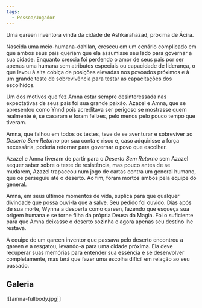 ```yaml
---
tags:
  - Pessoa/Jogador
---
```

Uma qareen inventora vinda da cidade de Ashkarahazad, próxima de Ácira.

Nascida uma meio-humana-dahllan, cresceu em um cenário complicado em que ambos seus pais queriam que ela assumisse seu lado para governar a sua cidade. Enquanto crescia foi perdendo o amor de seus pais por ser apenas uma humana sem atributos especiais ou capacidade de liderança, o que levou à alta cobiça de posições elevadas nos povoados próximos e à um grande teste de sobrevivência para testar as capacitações dos escolhidos.

Um dos motivos que fez Amna estar sempre desinteressada nas expectativas de seus pais foi sua grande paixão. Azazel e Amna, que se apresentou como Ynnd pois acreditava ser perigoso se mostrasse quem realmente é, se casaram e foram felizes, pelo menos pelo pouco tempo que tiveram.

Amna, que falhou em todos os testes, teve de se aventurar e sobreviver ao _Deserto Sem Retorno_ por sua conta e risco e, caso adquirisse a força necessária, poderia retornar para governar o povo que escolher.

Azazel e Amna tiveram de partir para o _Deserto Sem Retorno_ sem Azazel sequer saber sobre o teste de resistência, mas pouco antes de se mudarem, Azazel trapaceou num jogo de cartas contra um general humano, que os perseguiu até o deserto. Ao fim, foram mortos ambos pela equipe do general.

Amna, em seus últimos momentos de vida, suplica para que qualquer divindade que possa ouvi-la que a salve. Seu pedido foi ouvido. Dias após de sua morte, Wynna a desperta como qareen, fazendo que esqueça sua origem humana e se torne filha da própria Deusa da Magia. Foi o suficiente para que Amna deixasse o deserto sozinha e agora apenas seu destino lhe restava.

A equipe de um qareen inventor que passava pelo deserto encontrou a qareen e a resgatou, levando-a para uma cidade próxima. Ela deve recuperar suas memórias para entender sua essência e se desenvolver completamente, mas terá que fazer uma escolha difícil em relação ao seu passado.

## Galeria

![[amna-fullbody.jpg]]
